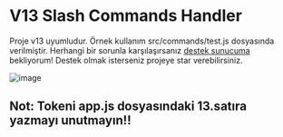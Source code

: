 # V13 Slash Commands Handler
Proje v13 uyumludur. Örnek kullanım src/commands/test.js dosyasında verilmiştir. Herhangi bir sorunla karşılaşırsanız [destek sunucuma](https://discord.gg/u6CcYxDchB) bekliyorum!
 Destek olmak isterseniz projeye star verebilirsiniz.
 
 ![image](https://user-images.githubusercontent.com/63320170/163699347-99fbf89d-7531-4d31-bed5-97898a5b0479.png)
 
## Not: Tokeni app.js dosyasındaki 13.satıra yazmayı unutmayın!!
